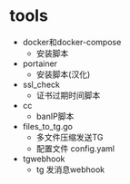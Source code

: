 # tools

- docker和docker-compose
  - 安装脚本
- portainer
  - 安装脚本(汉化)
- ssl_check
  - 证书过期时间脚本
- cc
  - banIP脚本
- files_to_tg.go
  - 多文件压缩发送TG 
  - 配置文件 config.yaml
- tgwebhook
  - tg 发消息webhook

